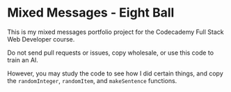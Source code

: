 Mixed Messages - Eight Ball
===========================

This is my mixed messages portfolio project for the Codecademy Full Stack Web Developer course.

Do not send pull requests or issues, copy wholesale, or use this code to train an AI.

However, you may study the code to see how I did certain things, and copy the `randomInteger`, `randomItem`, and `makeSentence` functions.
